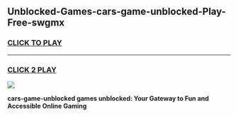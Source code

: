 
## Unblocked-Games-cars-game-unblocked-Play-Free-swgmx
<h3>
<a href="https://premium76.site?title=cars-game-unblocked&ref=23A">CLICK TO PLAY</a></h3>
<hr>

<h3>
<a href="https://premium76.site?title=cars-game-unblocked&ref=23A">CLICK 2 PLAY</a>
  
</h3>

<a href="https://premium76.site?title=cars-game-unblocked&ref=23A"><img src="https://clearcache.store/games.png"></a>


**cars-game-unblocked games unblocked: Your Gateway to Fun and Accessible Online Gaming**
